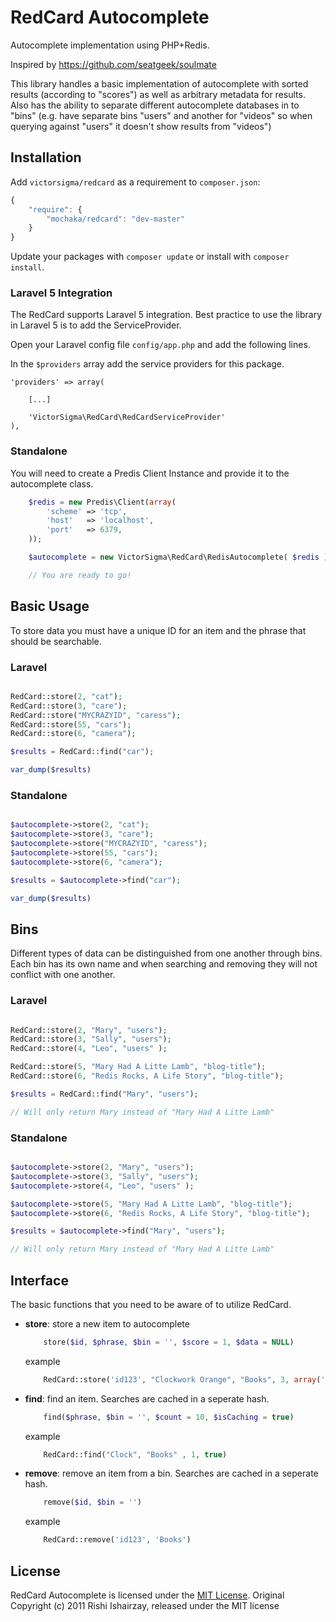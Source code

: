 RedCard Autocomplete
==================

Autocomplete implementation using PHP+Redis.

Inspired by https://github.com/seatgeek/soulmate

This library handles a basic implementation of autocomplete with sorted results (according to "scores") as well as arbitrary metadata for results. Also has the ability to separate different autocomplete databases in to "bins" (e.g. have separate bins "users" and another for "videos" so when querying against "users" it doesn't show results from "videos")

## Installation

Add `victorsigma/redcard` as a requirement to `composer.json`:

```javascript
{
    "require": {
        "mochaka/redcard": "dev-master"
    }
}
```

Update your packages with `composer update` or install with `composer install`.

### Laravel 5 Integration

The RedCard supports Laravel 5 integration. Best practice to use the library in Laravel 5 is to add the ServiceProvider.

Open your Laravel config file `config/app.php` and add the following lines.

In the `$providers` array add the service providers for this package.

    'providers' => array(

        [...]

        'VictorSigma\RedCard\RedCardServiceProvider'
    ),


### Standalone

You will need to create a Predis Client Instance and provide it to the autocomplete class.

```php
    $redis = new Predis\Client(array(
        'scheme' => 'tcp',
        'host'   => 'localhost',
        'port'   => 6379,
    ));

    $autocomplete = new VictorSigma\RedCard\RedisAutocomplete( $redis );

    // You are ready to go!
```

## Basic Usage

To store data you must have a unique ID for an item and the phrase that should be searchable.

### Laravel

```php

RedCard::store(2, "cat");
RedCard::store(3, "care");
RedCard::store("MYCRAZYID", "caress");
RedCard::store(55, "cars");
RedCard::store(6, "camera");

$results = RedCard::find("car");

var_dump($results)

```


### Standalone

```php

$autocomplete->store(2, "cat");
$autocomplete->store(3, "care");
$autocomplete->store("MYCRAZYID", "caress");
$autocomplete->store(55, "cars");
$autocomplete->store(6, "camera");

$results = $autocomplete->find("car");

var_dump($results)

```

## Bins

Different types of data can be distinguished from one another through bins. Each bin has its own name and when searching and removing they will not conflict with one another.

### Laravel

```php

RedCard::store(2, "Mary", "users");
RedCard::store(3, "Sally", "users");
RedCard::store(4, "Leo", "users" );

RedCard::store(5, "Mary Had A Litte Lamb", "blog-title");
RedCard::store(6, "Redis Rocks, A Life Story", "blog-title");

$results = RedCard::find("Mary", "users");

// Will only return Mary instead of "Mary Had A Litte Lamb"
```

### Standalone

```php

$autocomplete->store(2, "Mary", "users");
$autocomplete->store(3, "Sally", "users");
$autocomplete->store(4, "Leo", "users" );

$autocomplete->store(5, "Mary Had A Litte Lamb", "blog-title");
$autocomplete->store(6, "Redis Rocks, A Life Story", "blog-title");

$results = $autocomplete->find("Mary", "users");

// Will only return Mary instead of "Mary Had A Litte Lamb"

```



## Interface

The basic functions that you need to be aware of to utilize RedCard.

- **store**: store a new item to autocomplete

	```php
	    store($id, $phrase, $bin = '', $score = 1, $data = NULL)
	```

	example
	```php
	    RedCard::store('id123', "Clockwork Orange", "Books", 3, array('author'=>'Anthony Burgess'))
	```


- **find**: find an item. Searches are cached in a seperate hash.

	```php
	    find($phrase, $bin = '', $count = 10, $isCaching = true)
	```

	example
	```php
	    RedCard::find("Clock", "Books" , 1, true)
	```

- **remove**: remove an item from a bin. Searches are cached in a seperate hash.

	```php
	    remove($id, $bin = '')
	```

	example
	```php
	    RedCard::remove('id123', 'Books')
	```





## License

RedCard Autocomplete is licensed under the [MIT License](http://opensource.org/licenses/MIT).
Original Copyright (c) 2011 Rishi Ishairzay, released under the MIT license
